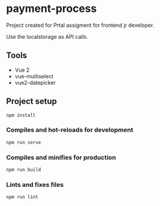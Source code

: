 # payment-process
Project created for Prtal assigment for frontend jr developer.

Use the localstorage as API calls. 
## Tools

 - Vue 2
 - vue-multiselect
 - vue2-datepicker

## Project setup
```
npm install
```

### Compiles and hot-reloads for development
```
npm run serve
```

### Compiles and minifies for production
```
npm run build
```

### Lints and fixes files
```
npm run lint
```